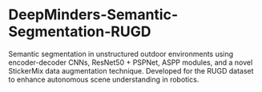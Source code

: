 # DeepMinders-Semantic-Segmentation-RUGD
Semantic segmentation in unstructured outdoor environments using encoder-decoder CNNs, ResNet50 + PSPNet, ASPP modules, and a novel StickerMix data augmentation technique. Developed for the RUGD dataset to enhance autonomous scene understanding in robotics.
